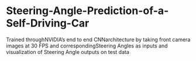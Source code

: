 # Steering-Angle-Prediction-of-a-Self-Driving-Car
Trained  throughNVIDIA’s  end  to  end  CNNarchitecture  by  taking  front  camera  images  at  30  FPS  and  correspondingSteering Angles as inputs and visualization of Steering Angle outputs on test data
